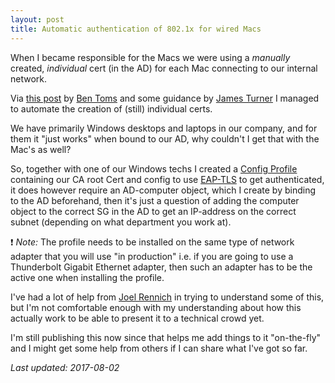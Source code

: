 ```yaml
---
layout: post
title: Automatic authentication of 802.1x for wired Macs
---
```


When I became responsible for the Macs we were using a *manually* created, *individual* cert (in the AD) for each Mac connecting to our internal network.

Via <a href="https://macmule.com/2015/09/06/osx-ad-certificate-requests-some-tips/">this post</a> by <a href="https://macmule.com">Ben Toms</a> and some guidance by <a href="https://twitter.com/jim_mac_man">James Turner</a> I managed to automate the creation of (still) individual certs.

We have primarily Windows desktops and laptops in our company, and for them it "just works" when bound to our AD, why couldn't I get that with the Mac's as well?

So, together with one of our Windows techs I created a <a href="https://developer.apple.com/library/content/featuredarticles/iPhoneConfigurationProfileRef/Introduction/Introduction.html">Config Profile</a> containing our CA root Cert and config to use <a href="https://tools.ietf.org/html/rfc5216">EAP-TLS</a> to get authenticated, it does however require an AD-computer object, which I create by binding to the AD beforehand, then it's just a question of adding the computer object to the correct SG in the AD to get an IP-address on the correct subnet (depending on what department you work at).

:exclamation: <em>Note:</em> The profile needs to be installed on the same type of network adapter that you will use "in production" i.e. if you are going to use a Thunderbolt Gigabit Ethernet adapter, then such an adapter has to be the active one when installing the profile.

I've had a lot of help from <a href="https://twitter.com/mactroll">Joel Rennich</a> in trying to understand some of this, but I'm not comfortable enough with my understanding about how this actually work to be able to present it to a technical crowd yet.

I'm still publishing this now since that helps me add things to it "on-the-fly" and I might get some help from others if I can share what I've got so far.

*Last updated: 2017-08-02*
